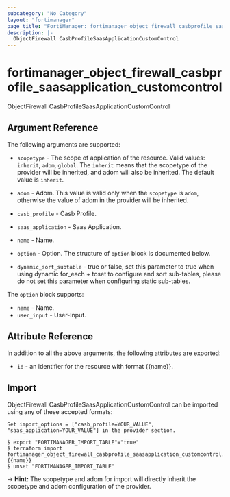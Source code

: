 ```yaml
---
subcategory: "No Category"
layout: "fortimanager"
page_title: "FortiManager: fortimanager_object_firewall_casbprofile_saasapplication_customcontrol"
description: |-
  ObjectFirewall CasbProfileSaasApplicationCustomControl
---
```


# fortimanager_object_firewall_casbprofile_saasapplication_customcontrol
ObjectFirewall CasbProfileSaasApplicationCustomControl

## Argument Reference


The following arguments are supported:

* `scopetype` - The scope of application of the resource. Valid values: `inherit`, `adom`, `global`. The `inherit` means that the scopetype of the provider will be inherited, and adom will also be inherited. The default value is `inherit`.
* `adom` - Adom. This value is valid only when the `scopetype` is `adom`, otherwise the value of adom in the provider will be inherited.
* `casb_profile` - Casb Profile.
* `saas_application` - Saas Application.

* `name` - Name.
* `option` - Option. The structure of `option` block is documented below.
* `dynamic_sort_subtable` - true or false, set this parameter to true when using dynamic for_each + toset to configure and sort sub-tables, please do not set this parameter when configuring static sub-tables.

The `option` block supports:

* `name` - Name.
* `user_input` - User-Input.


## Attribute Reference

In addition to all the above arguments, the following attributes are exported:
* `id` - an identifier for the resource with format {{name}}.

## Import

ObjectFirewall CasbProfileSaasApplicationCustomControl can be imported using any of these accepted formats:
```
Set import_options = ["casb_profile=YOUR_VALUE", "saas_application=YOUR_VALUE"] in the provider section.

$ export "FORTIMANAGER_IMPORT_TABLE"="true"
$ terraform import fortimanager_object_firewall_casbprofile_saasapplication_customcontrol.labelname {{name}}
$ unset "FORTIMANAGER_IMPORT_TABLE"
```
-> **Hint:** The scopetype and adom for import will directly inherit the scopetype and adom configuration of the provider.

